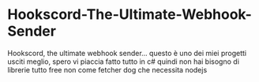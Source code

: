 # Hookscord-The-Ultimate-Webhook-Sender
Hookscord, the ultimate webhook sender... questo è uno dei miei progetti usciti meglio, spero vi piaccia
fatto tutto in c# quindi non hai bisogno di librerie tutto free non come fetcher dog che necessita nodejs


